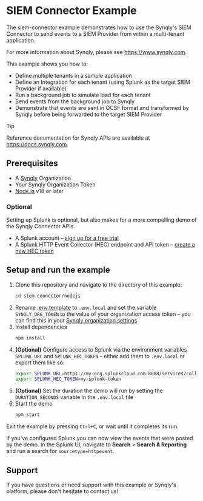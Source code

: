 # SIEM Connector Example

The siem-connector example demonstrates how to use the Synqly's SIEM Connector to send events to a SIEM Provider from within a multi-tenant application.

For more information about Synqly, please see <https://www.synqly.com>.

This example shows you how to:

- Define multiple tenants in a sample application
- Define an Integration for each tenant (using Splunk as the target SIEM Provider if available)
- Run a background job to simulate load for each tenant
- Send events from the background job to Synqly
- Demonstrate that events are sent in OCSF format and transformed by Synqly before being forwarded to the target SIEM Provider

> [!TIP]
> Reference documentation for Synqly APIs are available at <https://docs.synqly.com>.

## Prerequisites

- A [Synqly](https://synqly.com) Organization
- Your Synqly Organization Token
- [Node.js](https://nodejs.org/en) v18 or later

### Optional

Setting up Splunk is optional, but also makes for a more compelling demo of the Synqly Connector APIs.

- A Splunk account – [sign up for a free trial](https://www.splunk.com/en_us/download.html)
- A Splunk HTTP Event Collector (HEC) endpoint and API token – [create a new HEC token](https://docs.splunk.com/Documentation/Splunk/8.1.3/Data/UsetheHTTPEventCollector#Create_an_Event_Collector_token)

## Setup and run the example

1. Clone this repository and navigate to the directory of this example:
   ```bash
   cd siem-connector/nodejs
   ```
2. Rename [.env.template](./.env.template) to `.env.local` and set the variable `SYNQLY_ORG_TOKEN` to the value of your organization access token – you can find this in your [Synqly organization settings](https://app.synqly.com/prod/settings/secrets)
3. Install dependencies
   ```bash
   npm install
   ```
4. **(Optional)** Configure access to Splunk via the environment variables `SPLUNK_URL` and `SPLUNK_HEC_TOKEN` – either add them to `.env.local` or export them like so:
   ```sh
   export SPLUNK_URL=https://my-org.splunkcloud.com:8088/services/collector/event
   export SPLUNK_HEC_TOKEN=my-splunk-token
   ```
5. **(Optional)** Set the duration the demo will run by setting the `DURATION_SECONDS` variable in the `.env.local` file
6. Start the demo
   ```bash
   npm start
   ```

Exit the example by pressing `Ctrl+C`, or wait until it completes its run.

If you've configured Splunk you can now view the events that were posted by the demo. In the Splunk UI, navigate to **Search** > **Search & Reporting** and run a search for `sourcetype=httpevent`.

[Synqly Client SDK]: https://github.com/Synqly/typescript-client-sdk
[Synqly/typescript-client-sdk]: https://github.com/Synqly/typescript-client-sdk

## Support

If you have questions or need support with this example or Synqly's platform, please don't hesitate to contact us!
